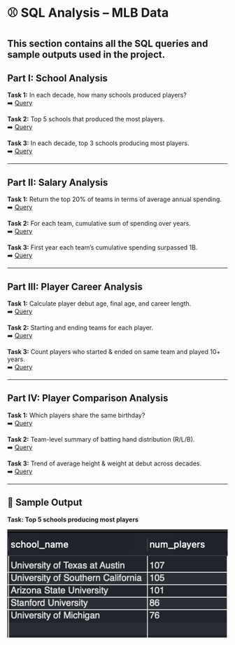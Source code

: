 # ⚾ SQL Analysis – MLB Data

This section contains all the **SQL queries and sample outputs** used in the project.  
---
## Part I: School Analysis
**Task 1:** In each decade, how many schools produced players?  
➡️ [Query](./sql_queries/school_analysis.sql)  

**Task 2:** Top 5 schools that produced the most players.  
➡️ [Query](./sql_queries/school_analysis.sql)  

**Task 3:** In each decade, top 3 schools producing most players.  
➡️ [Query](./sql_queries/school_analysis.sql)  

---

## Part II: Salary Analysis
**Task 1:** Return the top 20% of teams in terms of average annual spending.  
➡️ [Query](./sql_queries/salary_analysis.sql)  

**Task 2:** For each team, cumulative sum of spending over years.  
➡️ [Query](./sql_queries/salary_analysis.sql)  

**Task 3:** First year each team’s cumulative spending surpassed 1B.  
➡️ [Query](./sql_queries/salary_analysis.sql)  

---

## Part III: Player Career Analysis
**Task 1:** Calculate player debut age, final age, and career length.  
➡️ [Query](./sql_queries/career_analysis.sql)  

**Task 2:** Starting and ending teams for each player.  
➡️ [Query](./sql_queries/career_analysis.sql)  

**Task 3:** Count players who started & ended on same team and played 10+ years.  
➡️ [Query](./sql_queries/career_analysis.sql)  

---

## Part IV: Player Comparison Analysis
**Task 1:** Which players share the same birthday?  
➡️ [Query](./sql_queries/player_comparison.sql)  

**Task 2:** Team-level summary of batting hand distribution (R/L/B).  
➡️ [Query](./sql_queries/player_comparison.sql)  

**Task 3:** Trend of average height & weight at debut across decades.  
➡️ [Query](./sql_queries/player_comparison.sql)  

---
## 📝 Sample Output
**Task: Top 5 schools producing most players**

![alt text](./sample_output/top_5_schools.png)

